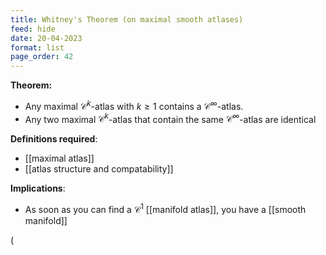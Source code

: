 ```yaml
---
title: Whitney's Theorem (on maximal smooth atlases)
feed: hide
date: 20-04-2023
format: list
page_order: 42
---
```



**Theorem:**
- Any maximal $\mathcal C^k$-atlas with $k\geq1$ contains a $\mathcal C^\infty$-atlas.
- Any two maximal $\mathcal C^k$-atlas that contain the same $\mathcal C^\infty$-atlas are identical

**Definitions required**:
- [[maximal atlas]]
- [[atlas structure and compatability]]

**Implications**:
- As soon as you can find a $\mathcal C^1$ [[manifold atlas]], you have a [[smooth manifold]]

\(